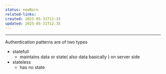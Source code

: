 ```yaml
---
status: newBorn
related-links: 
created: 2025-05-31T11:33
updated: 2025-05-31T12:35
---
```

---

Authentication patterns are of two types

- statefull
	- maintains data or state( also data basically ) on server side
- stateless
	- has no state

